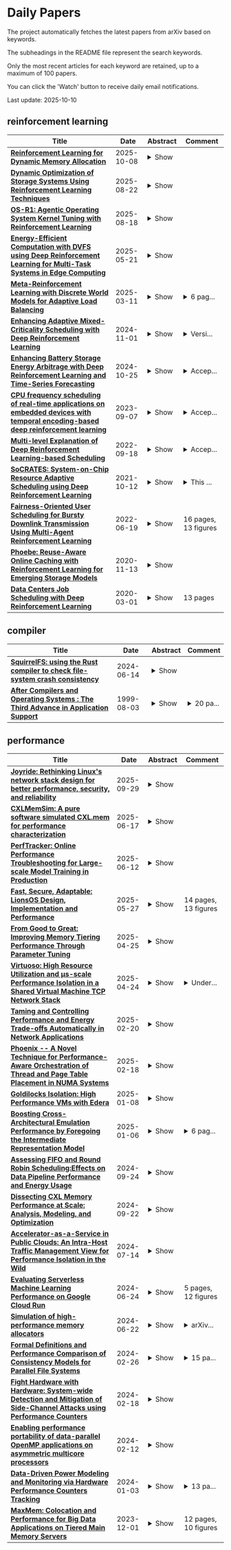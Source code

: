 # Daily Papers
The project automatically fetches the latest papers from arXiv based on keywords.

The subheadings in the README file represent the search keywords.

Only the most recent articles for each keyword are retained, up to a maximum of 100 papers.

You can click the 'Watch' button to receive daily email notifications.

Last update: 2025-10-10

## reinforcement learning
| **Title** | **Date** | **Abstract** | **Comment** |
| --- | --- | --- | --- |
| **[Reinforcement Learning for Dynamic Memory Allocation](http://arxiv.org/abs/2410.15492v2)** | 2025-10-08 | <details><summary>Show</summary><p>In recent years, reinforcement learning (RL) has gained popularity and has been applied to a wide range of tasks. One such popular domain where RL has been effective is resource management problems in systems. We look to extend work on RL for resource management problems by considering the novel domain of dynamic memory allocation management. We consider dynamic memory allocation to be a suitable domain for RL since current algorithms like first-fit, best-fit, and worst-fit can fail to adapt to changing conditions and can lead to fragmentation and suboptimal efficiency. In this paper, we present a framework in which an RL agent continuously learns from interactions with the system to improve memory management tactics. We evaluate our approach through various experiments using high-level and low-level action spaces and examine different memory allocation patterns. Our results show that RL can successfully train agents that can match and surpass traditional allocation strategies, particularly in environments characterized by adversarial request patterns. We also explore the potential of history-aware policies that leverage previous allocation requests to enhance the allocator's ability to handle complex request patterns. Overall, we find that RL offers a promising avenue for developing more adaptive and efficient memory allocation strategies, potentially overcoming limitations of hardcoded allocation algorithms.</p></details> |  |
| **[Dynamic Optimization of Storage Systems Using Reinforcement Learning Techniques](http://arxiv.org/abs/2501.00068v2)** | 2025-08-22 | <details><summary>Show</summary><p>The exponential growth of data-intensive applications has placed unprecedented demands on modern storage systems, necessitating dynamic and efficient optimization strategies. Traditional heuristics employed for storage performance optimization often fail to adapt to the variability and complexity of contemporary workloads, leading to significant performance bottlenecks and resource inefficiencies. To address these challenges, this paper introduces RL-Storage, a novel reinforcement learning (RL)-based framework designed to dynamically optimize storage system configurations. RL-Storage leverages deep Q-learning algorithms to continuously learn from real-time I/O patterns and predict optimal storage parameters, such as cache size, queue depths, and readahead settings[1].This work underscores the transformative potential of reinforcement learning techniques in addressing the dynamic nature of modern storage systems. By autonomously adapting to workload variations in real time, RL-Storage provides a robust and scalable solution for optimizing storage performance, paving the way for next-generation intelligent storage infrastructures.</p></details> |  |
| **[OS-R1: Agentic Operating System Kernel Tuning with Reinforcement Learning](http://arxiv.org/abs/2508.12551v1)** | 2025-08-18 | <details><summary>Show</summary><p>Linux kernel tuning is essential for optimizing operating system (OS) performance. However, existing methods often face challenges in terms of efficiency, scalability, and generalization. This paper introduces OS-R1, an agentic Linux kernel tuning framework powered by rule-based reinforcement learning (RL). By abstracting the kernel configuration space as an RL environment, OS-R1 facilitates efficient exploration by large language models (LLMs) and ensures accurate configuration modifications. Additionally, custom reward functions are designed to enhance reasoning standardization, configuration modification accuracy, and system performance awareness of the LLMs. Furthermore, we propose a two-phase training process that accelerates convergence and minimizes retraining across diverse tuning scenarios. Experimental results show that OS-R1 significantly outperforms existing baseline methods, achieving up to 5.6% performance improvement over heuristic tuning and maintaining high data efficiency. Notably, OS-R1 is adaptable across various real-world applications, demonstrating its potential for practical deployment in diverse environments. Our dataset and code are publicly available at https://github.com/LHY-24/OS-R1.</p></details> |  |
| **[Energy-Efficient Computation with DVFS using Deep Reinforcement Learning for Multi-Task Systems in Edge Computing](http://arxiv.org/abs/2409.19434v3)** | 2025-05-21 | <details><summary>Show</summary><p>Finding an optimal energy-efficient policy that is adaptable to underlying edge devices while meeting deadlines for tasks has always been challenging. This research studies generalized systems with multi-task, multi-deadline scenarios with reinforcement learning-based DVFS for energy saving for periodic soft real-time applications on edge devices. This work addresses the limitation of previous work that models a periodic system as a single task and single-deadline scenario, which is too simplified to cope with complex situations. The method encodes time series data in the Linux kernel into information that is easy to interpret for reinforcement learning, allowing the system to generate DVFS policies to adapt system patterns based on the general workload. For encoding, we present two different methods for comparison. Both methods use only one performance counter: system utilization, and the kernel only needs minimal information from the userspace. Our method is implemented on Jetson Nano Board (2GB) and is tested with three fixed multitask workloads, which are three, five, and eight tasks in the workload, respectively. For randomness and generalization, we also designed a random workload generator to build different multitask workloads to test. Based on the test results, our method could save 3%-10% power compared to Linux built-in governors.</p></details> |  |
| **[Meta-Reinforcement Learning with Discrete World Models for Adaptive Load Balancing](http://arxiv.org/abs/2503.08872v1)** | 2025-03-11 | <details><summary>Show</summary><p>We integrate a meta-reinforcement learning algorithm with the DreamerV3 architecture to improve load balancing in operating systems. This approach enables rapid adaptation to dynamic workloads with minimal retraining, outperforming the Advantage Actor-Critic (A2C) algorithm in standard and adaptive trials. It demonstrates robust resilience to catastrophic forgetting, maintaining high performance under varying workload distributions and sizes. These findings have important implications for optimizing resource management and performance in modern operating systems. By addressing the challenges posed by dynamic and heterogeneous workloads, our approach advances the adaptability and efficiency of reinforcement learning in real-world system management tasks.</p></details> | <details><summary>6 pag...</summary><p>6 pages, 1 figure, to be published in ACMSE 2025</p></details> |
| **[Enhancing Adaptive Mixed-Criticality Scheduling with Deep Reinforcement Learning](http://arxiv.org/abs/2411.00572v1)** | 2024-11-01 | <details><summary>Show</summary><p>Adaptive Mixed-Criticality (AMC) is a fixed-priority preemptive scheduling algorithm for mixed-criticality hard real-time systems. It dominates many other scheduling algorithms for mixed-criticality systems, but does so at the cost of occasionally dropping jobs of less important/critical tasks, when low-priority jobs overrun their time budgets. In this paper we enhance AMC with a deep reinforcement learning (DRL) approach based on a Deep-Q Network. The DRL agent is trained off-line, and at run-time adjusts the low-criticality budgets of tasks to avoid budget overruns, while ensuring that no job misses its deadline if it does not overrun its budget. We have implemented and evaluated this approach by simulating realistic workloads from the automotive domain. The results show that the agent is able to reduce budget overruns by at least up to 50%, even when the budget of each task is chosen based on sampling the distribution of its execution time. To the best of our knowledge, this is the first use of DRL in AMC reported in the literature.</p></details> | <details><summary>Versi...</summary><p>Version submitted to RTNS 2024, on 17/08/2024 (with some typos fixed)</p></details> |
| **[Enhancing Battery Storage Energy Arbitrage with Deep Reinforcement Learning and Time-Series Forecasting](http://arxiv.org/abs/2410.20005v1)** | 2024-10-25 | <details><summary>Show</summary><p>Energy arbitrage is one of the most profitable sources of income for battery operators, generating revenues by buying and selling electricity at different prices. Forecasting these revenues is challenging due to the inherent uncertainty of electricity prices. Deep reinforcement learning (DRL) emerged in recent years as a promising tool, able to cope with uncertainty by training on large quantities of historical data. However, without access to future electricity prices, DRL agents can only react to the currently observed price and not learn to plan battery dispatch. Therefore, in this study, we combine DRL with time-series forecasting methods from deep learning to enhance the performance on energy arbitrage. We conduct a case study using price data from Alberta, Canada that is characterized by irregular price spikes and highly non-stationary. This data is challenging to forecast even when state-of-the-art deep learning models consisting of convolutional layers, recurrent layers, and attention modules are deployed. Our results show that energy arbitrage with DRL-enabled battery control still significantly benefits from these imperfect predictions, but only if predictors for several horizons are combined. Grouping multiple predictions for the next 24-hour window, accumulated rewards increased by 60% for deep Q-networks (DQN) compared to the experiments without forecasts. We hypothesize that multiple predictors, despite their imperfections, convey useful information regarding the future development of electricity prices through a "majority vote" principle, enabling the DRL agent to learn more profitable control policies.</p></details> | <details><summary>Accep...</summary><p>Accepted for publication at the 18th ASME International Conference on Energy Sustainability</p></details> |
| **[CPU frequency scheduling of real-time applications on embedded devices with temporal encoding-based deep reinforcement learning](http://arxiv.org/abs/2309.03779v1)** | 2023-09-07 | <details><summary>Show</summary><p>Small devices are frequently used in IoT and smart-city applications to perform periodic dedicated tasks with soft deadlines. This work focuses on developing methods to derive efficient power-management methods for periodic tasks on small devices. We first study the limitations of the existing Linux built-in methods used in small devices. We illustrate three typical workload/system patterns that are challenging to manage with Linux's built-in solutions. We develop a reinforcement-learning-based technique with temporal encoding to derive an effective DVFS governor even with the presence of the three system patterns. The derived governor uses only one performance counter, the same as the built-in Linux mechanism, and does not require an explicit task model for the workload. We implemented a prototype system on the Nvidia Jetson Nano Board and experimented with it with six applications, including two self-designed and four benchmark applications. Under different deadline constraints, our approach can quickly derive a DVFS governor that can adapt to performance requirements and outperform the built-in Linux approach in energy saving. On Mibench workloads, with performance slack ranging from 0.04 s to 0.4 s, the proposed method can save 3% - 11% more energy compared to Ondemand. AudioReg and FaceReg applications tested have 5%- 14% energy-saving improvement. We have open-sourced the implementation of our in-kernel quantized neural network engine. The codebase can be found at: https://github.com/coladog/tinyagent.</p></details> | <details><summary>Accep...</summary><p>Accepted to Journal of Systems Architecture</p></details> |
| **[Multi-level Explanation of Deep Reinforcement Learning-based Scheduling](http://arxiv.org/abs/2209.09645v1)** | 2022-09-18 | <details><summary>Show</summary><p>Dependency-aware job scheduling in the cluster is NP-hard. Recent work shows that Deep Reinforcement Learning (DRL) is capable of solving it. It is difficult for the administrator to understand the DRL-based policy even though it achieves remarkable performance gain. Therefore the complex model-based scheduler is not easy to gain trust in the system where simplicity is favored. In this paper, we give the multi-level explanation framework to interpret the policy of DRL-based scheduling. We dissect its decision-making process to job level and task level and approximate each level with interpretable models and rules, which align with operational practices. We show that the framework gives the system administrator insights into the state-of-the-art scheduler and reveals the robustness issue in regards to its behavior pattern.</p></details> | <details><summary>Accep...</summary><p>Accepted in the MLSys'22 Workshop on Cloud Intelligence / AIOps</p></details> |
| **[SoCRATES: System-on-Chip Resource Adaptive Scheduling using Deep Reinforcement Learning](http://arxiv.org/abs/2104.14354v3)** | 2021-10-12 | <details><summary>Show</summary><p>Deep Reinforcement Learning (DRL) is being increasingly applied to the problem of resource allocation for emerging System-on-Chip (SoC) applications, and has shown remarkable promises. In this paper, we introduce SoCRATES (SoC Resource AdapTivE Scheduler), an extremely efficient DRL-based SoC scheduler which maps a wide range of hierarchical jobs to heterogeneous resources within SoC using the Eclectic Interaction Matching (EIM) technique. It is noted that the majority of SoC resource management approaches have been targeting makespan minimization with fixed number of jobs in the system. In contrast, SoCRATES aims at minimizing average latency in a steady-state condition while assigning tasks in the ready queue to heterogeneous resources (processing elements). We first show that the latency-minimization-driven SoC applications operate high-frequency job workload and distributed/parallel job execution. We then demonstrate SoCRATES successfully addresses the challenge of concurrent observations caused by the task dependency inherent in the latency minimization objective. Extensive tests show that SoCRATES outperforms other existing neural and non-neural schedulers with as high as 38% gain in latency reduction under a variety of job types and incoming rates. The resulting model is also compact in size and has very favorable energy consumption behaviors, making it highly practical for deployment in future SoC systems with built-in neural accelerator.</p></details> | <details><summary>This ...</summary><p>This paper has been accepted for publication by 20th IEEE International Conference on Machine Learning and Applications (ICMLA 2021). The copyright is with the IEEE</p></details> |
| **[Fairness-Oriented User Scheduling for Bursty Downlink Transmission Using Multi-Agent Reinforcement Learning](http://arxiv.org/abs/2012.15081v14)** | 2022-06-19 | <details><summary>Show</summary><p>In this work, we develop practical user scheduling algorithms for downlink bursty traffic with emphasis on user fairness. In contrast to the conventional scheduling algorithms that either equally divides the transmission time slots among users or maximizing some ratios without physcial meanings, we propose to use the 5%-tile user data rate (5TUDR) as the metric to evaluate user fairness. Since it is difficult to directly optimize 5TUDR, we first cast the problem into the stochastic game framework and subsequently propose a Multi-Agent Reinforcement Learning (MARL)-based algorithm to perform distributed optimization on the resource block group (RBG) allocation. Furthermore, each MARL agent is designed to take information measured by network counters from multiple network layers (e.g. Channel Quality Indicator, Buffer size) as the input states while the RBG allocation as action with a proposed reward function designed to maximize 5TUDR. Extensive simulation is performed to show that the proposed MARL-based scheduler can achieve fair scheduling while maintaining good average network throughput as compared to conventional schedulers.</p></details> | 16 pages, 13 figures |
| **[Phoebe: Reuse-Aware Online Caching with Reinforcement Learning for Emerging Storage Models](http://arxiv.org/abs/2011.07160v1)** | 2020-11-13 | <details><summary>Show</summary><p>With data durability, high access speed, low power efficiency and byte addressability, NVMe and SSD, which are acknowledged representatives of emerging storage technologies, have been applied broadly in many areas. However, one key issue with high-performance adoption of these technologies is how to properly define intelligent cache layers such that the performance gap between emerging technologies and main memory can be well bridged. To this end, we propose Phoebe, a reuse-aware reinforcement learning framework for the optimal online caching that is applicable for a wide range of emerging storage models. By continuous interacting with the cache environment and the data stream, Phoebe is capable to extract critical temporal data dependency and relative positional information from a single trace, becoming ever smarter over time. To reduce training overhead during online learning, we utilize periodical training to amortize costs. Phoebe is evaluated on a set of Microsoft cloud storage workloads. Experiment results show that Phoebe is able to close the gap of cache miss rate from LRU and a state-of-the-art online learning based cache policy to the Belady's optimal policy by 70.3% and 52.6%, respectively.</p></details> |  |
| **[Data Centers Job Scheduling with Deep Reinforcement Learning](http://arxiv.org/abs/1909.07820v2)** | 2020-03-01 | <details><summary>Show</summary><p>Efficient job scheduling on data centers under heterogeneous complexity is crucial but challenging since it involves the allocation of multi-dimensional resources over time and space. To adapt the complex computing environment in data centers, we proposed an innovative Advantage Actor-Critic (A2C) deep reinforcement learning based approach called A2cScheduler for job scheduling. A2cScheduler consists of two agents, one of which, dubbed the actor, is responsible for learning the scheduling policy automatically and the other one, the critic, reduces the estimation error. Unlike previous policy gradient approaches, A2cScheduler is designed to reduce the gradient estimation variance and to update parameters efficiently. We show that the A2cScheduler can achieve competitive scheduling performance using both simulated workloads and real data collected from an academic data center.</p></details> | 13 pages |

## compiler
| **Title** | **Date** | **Abstract** | **Comment** |
| --- | --- | --- | --- |
| **[SquirrelFS: using the Rust compiler to check file-system crash consistency](http://arxiv.org/abs/2406.09649v1)** | 2024-06-14 | <details><summary>Show</summary><p>This work introduces a new approach to building crash-safe file systems for persistent memory. We exploit the fact that Rust's typestate pattern allows compile-time enforcement of a specific order of operations. We introduce a novel crash-consistency mechanism, Synchronous Soft Updates, that boils down crash safety to enforcing ordering among updates to file-system metadata. We employ this approach to build SquirrelFS, a new file system with crash-consistency guarantees that are checked at compile time. SquirrelFS avoids the need for separate proofs, instead incorporating correctness guarantees into the typestate itself. Compiling SquirrelFS only takes tens of seconds; successful compilation indicates crash consistency, while an error provides a starting point for fixing the bug. We evaluate SquirrelFS against state of the art file systems such as NOVA and WineFS, and find that SquirrelFS achieves similar or better performance on a wide range of benchmarks and applications.</p></details> |  |
| **[After Compilers and Operating Systems : The Third Advance in Application Support](http://arxiv.org/abs/cs/9908002v1)** | 1999-08-03 | <details><summary>Show</summary><p>After compilers and operating systems, TSIAs are the third advance in application support. A compiler supports a high level application definition in a programming language. An operating system supports a high level interface to the resources used by an application execution. A Task System and Item Architecture (TSIA) provides an application with a transparent reliable, distributed, heterogeneous, adaptive, dynamic, real-time, interactive, parallel, secure or other execution. In addition to supporting the application execution, a TSIA also supports the application definition. This run-time support for the definition is complementary to the compile-time support of a compiler. For example, this allows a language similar to Fortran or C to deliver features promised by functional computing. While many TSIAs exist, they previously have not been recognized as such and have served only a particular type of application. Existing TSIAs and other projects demonstrate that TSIAs are feasible for most applications. As the next paradigm for application support, the TSIA simplifies and unifies existing computing practice and research. By solving many outstanding problems, the TSIA opens many, many new opportunities for computing.</p></details> | <details><summary>20 pa...</summary><p>20 pages including 13 figures of diagrams and code examples. Based on invited seminars held in May-July 1999 at IBM, Caltech and elsewhere. For further information see http://www.tsia.org</p></details> |

## performance
| **Title** | **Date** | **Abstract** | **Comment** |
| --- | --- | --- | --- |
| **[Joyride: Rethinking Linux's network stack design for better performance, security, and reliability](http://arxiv.org/abs/2509.25015v1)** | 2025-09-29 | <details><summary>Show</summary><p>Contemporary distributed computing workloads, including scientific computation, data mining, and machine learning, increasingly demand OS networking with minimal latency as well as high throughput, security, and reliability. However, Linux's conventional TCP/IP stack becomes increasingly problematic for high-end NICs, particularly those operating at 100 Gbps and beyond. These limitations come mainly from overheads associated with kernel space processing, mode switching, and data copying in the legacy architecture. Although kernel bypass techniques such as DPDK and RDMA offer alternatives, they introduce significant adoption barriers: both often require extensive application redesign, and RDMA is not universally available on commodity hardware. This paper proposes Joyride, a high performance framework with a grand vision of replacing Linux's legacy network stack while providing compatibility with existing applications. Joyride aims to integrate kernel bypass ideas, specifically DPDK and a user-space TCP/IP stack, while designing a microkernel-style architecture for Linux networking.</p></details> |  |
| **[CXLMemSim: A pure software simulated CXL.mem for performance characterization](http://arxiv.org/abs/2303.06153v2)** | 2025-06-17 | <details><summary>Show</summary><p>CXLMemSim is a fast, lightweight simulation framework that enables performance characterization of memory systems based on Compute Express Link (CXL) .mem technology. CXL.mem allows disaggregation and pooling of memory to mitigate memory stranding (underutilized memory trapped on fully loaded servers) in cloud and datacenter environments. However, CXL-attached memory introduces additional latency and bandwidth constraints compared to local DRAM, and real CXL .mem hardware is not yet widely available for empirical evaluation. CXLMemSim addresses this gap by attaching to unmodified applications and simulating CXL-based memory pools in software. It operates by tracing memory allocations and accesses using efficient kernel probes and hardware performance counters, dividing execution into epochs, and injecting timing delays to emulate various CXL .mem latency/bandwidth characteristics. This approach incurs modest runtime overhead while preserving realistic load/store memory access patterns. We implement CXLMemSim on commodity hardware without special devices, and our evaluation shows that it runs orders of magnitude faster than cycle-accurate simulators (e.g., Gem5) for real-world workloads, while accurately modeling the performance impact of CXL .mem. We demonstrate use cases where CXLMemSim enables experimentation with memory pooling configurations, scheduling policies, data migration strategies, and caching techniques that were previously infeasible to evaluate at scale. Key findings include the viability of software-based CXL .mem emulation with low overhead, insights into latency and congestion effects in memory pools, and guidance for system designers to optimize memory disaggregation. Overall, CXLMemSim provides a practical and extensible platform for researchers and practitioners to explore CXL.mem innovations before real hardware becomes commonplace.</p></details> |  |
| **[PerfTracker: Online Performance Troubleshooting for Large-scale Model Training in Production](http://arxiv.org/abs/2506.08528v3)** | 2025-06-12 | <details><summary>Show</summary><p>Troubleshooting performance problems of large model training (LMT) is immensely challenging, due to unprecedented scales of modern GPU clusters, the complexity of software-hardware interactions, and the data intensity of the training process. Existing troubleshooting approaches designed for traditional distributed systems or datacenter networks fall short and can hardly apply to real-world training systems. In this paper, we present PerfTracker, the first online troubleshooting system utilizing fine-grained profiling, to diagnose performance issues of large-scale model training in production. PerfTracker can diagnose performance issues rooted in both hardware (e.g., GPUs and their interconnects) and software (e.g., Python functions and GPU operations). It scales to LMT on modern GPU clusters. PerfTracker effectively summarizes runtime behavior patterns of fine-grained LMT functions via online profiling, and leverages differential observability to localize the root cause with minimal production impact. PerfTracker has been deployed as a production service for large-scale GPU clusters of O(10, 000) GPUs (product homepage https://help.aliyun.com/zh/pai/user-guide/perftracker-online-performance-analysis-diagnostic-tool). It has been used to diagnose a variety of difficult performance issues.</p></details> |  |
| **[Fast, Secure, Adaptable: LionsOS Design, Implementation and Performance](http://arxiv.org/abs/2501.06234v2)** | 2025-05-27 | <details><summary>Show</summary><p>We present LionsOS, an operating system for security- and safety-critical embedded systems. LionsOS is based on the formally verified seL4 microkernel and designed with verification in mind. It uses a static architecture and features a highly modular design driven by strict separa- tion of concerns and a focus on simplicity. We demonstrate that LionsOS achieves excellent performance on system-call intensive workloads.</p></details> | 14 pages, 13 figures |
| **[From Good to Great: Improving Memory Tiering Performance Through Parameter Tuning](http://arxiv.org/abs/2504.18714v1)** | 2025-04-25 | <details><summary>Show</summary><p>Memory tiering systems achieve memory scaling by adding multiple tiers of memory wherein different tiers have different access latencies and bandwidth. For maximum performance, frequently accessed (hot) data must be placed close to the host in faster tiers and infrequently accessed (cold) data can be placed in farther slower memory tiers. Existing tiering solutions employ heuristics and pre-configured thresholds to make data placement and migration decisions. Unfortunately, these systems fail to adapt to different workloads and the underlying hardware, so perform sub-optimally. In this paper, we improve performance of memory tiering by using application behavior knowledge to set various parameters (knobs) in existing tiering systems. To do so, we leverage Bayesian Optimization to discover the good performing configurations that capture the application behavior and the underlying hardware characteristics. We find that Bayesian Optimization is able to learn workload behaviors and set the parameter values that result in good performance. We evaluate this approach with existing tiering systems, HeMem and HMSDK. Our evaluation reveals that configuring the parameter values correctly can improve performance by 2x over the same systems with default configurations and 1.56x over state-of-the-art tiering system.</p></details> |  |
| **[Virtuoso: High Resource Utilization and μs-scale Performance Isolation in a Shared Virtual Machine TCP Network Stack](http://arxiv.org/abs/2309.14016v4)** | 2025-04-24 | <details><summary>Show</summary><p>Virtualization improves resource efficiency and ensures security and performance isolation for cloud applications. Today, operators use a layered architecture with separate network stack instances in each VM and container connected to a virtual switch. Decoupling through layering reduces complexity, but induces performance and resource overheads at odds with increasing demands for network bandwidth, connection scalability, and low latency. We present Virtuoso, a new software network stack for VMs and containers. Virtuoso re-organizes the network stack to maximize CPU utilization, enforce isolation, and minimize processing overheads. We maximize utilization by running one elastically shared network stack instance on dedicated cores; we enforce isolation by performing central and fine-grained per-packet resource accounting and scheduling; we reduce overheads by building a single-layer data path with a one-shot fast-path incorporating all processing from the TCP transport layer through network virtualization and virtual switching. Virtuoso improves resource efficiency by up to 82%, latencies by up to 58% compared to other virtualized network stacks without sacrificing isolation, and keeps processing overhead within 6.7% of unvirtualized stacks.</p></details> | <details><summary>Under...</summary><p>Under submission for conference peer review</p></details> |
| **[Taming and Controlling Performance and Energy Trade-offs Automatically in Network Applications](http://arxiv.org/abs/2502.14987v1)** | 2025-02-20 | <details><summary>Show</summary><p>In this paper, we demonstrate that a server running a single latency-sensitive application can be treated as a black box to reduce energy consumption while meeting an SLA target. We find that when the mean offered load is stable, one can find the "sweet spot" settings in packet batching (via interrupt coalescing) and controlling the processing rate (DVFS) that represents optimal trade-offs in the interactions of the software stack and hardware with the arrival rate and composition of requests currently being served. Trying a few combinations of settings on the live system, an example Bayesian optimizer can find settings that reduce the energy consumption to meet a desired tail latency for the current load. This research demonstrates that: 1) without software changes, dramatic energy savings (up to 60%) can be achieved across diverse hardware systems if one controls batching and processing rate, 2) specialized research OSes that have been developed for performance can achieve more than 2x better energy efficiency than general-purpose OSes, and 3) a controller, agnostic to the application and system, can easily find energy-efficient settings for the offered load that meets SLA objectives.</p></details> |  |
| **[Phoenix -- A Novel Technique for Performance-Aware Orchestration of Thread and Page Table Placement in NUMA Systems](http://arxiv.org/abs/2502.10923v2)** | 2025-02-18 | <details><summary>Show</summary><p>The emergence of symmetric multi-processing (SMP) systems with non-uniform memory access (NUMA) has prompted extensive research on process and data placement to mitigate the performance impact of NUMA on applications. However, existing solutions often overlook the coordination between the CPU scheduler and memory manager, leading to inefficient thread and page table placement. Moreover, replication techniques employed to improve locality suffer from redundant replicas, scalability barriers, and performance degradation due to memory bandwidth and inter-socket interference. In this paper, we present Phoenix, a novel integrated CPU scheduler and memory manager with on-demand page table replication mechanism. Phoenix integrates the CPU scheduler and memory management subsystems, allowing for coordinated thread and page table placement. By differentiating between data and page table pages, Phoenix enables direct migration or replication of page tables based on application behavior. Additionally, Phoenix employs memory bandwidth management mechanism to maintain Quality of Service (QoS) while mitigating coherency maintenance overhead. We implemented Phoenix as a loadable kernel module for Linux, ensuring compatibility with legacy applications and ease of deployment. Our evaluation on real hardware demonstrates that Phoenix reduces CPU cycles by 2.09x and page-walk cycles by 1.58x compared to state-of-the-art solutions.</p></details> |  |
| **[Goldilocks Isolation: High Performance VMs with Edera](http://arxiv.org/abs/2501.04580v1)** | 2025-01-08 | <details><summary>Show</summary><p>Organizations run applications on cloud infrastructure shared between multiple users and organizations. Popular tooling for this shared infrastructure, including Docker and Kubernetes, supports such multi-tenancy through the use of operating system virtualization. With operating system virtualization (known as containerization), multiple applications share the same kernel, reducing the runtime overhead. However, this shared kernel presents a large attack surface and has led to a proliferation of container escape attacks in which a kernel exploit lets an attacker escape the isolation of operating system virtualization to access other applications or the operating system itself. To address this, some systems have proposed a return to hypervisor virtualization for stronger isolation between applications. However, no existing system has achieved both the isolation of hypervisor virtualization and the performance and usability of operating system virtualization. We present Edera, an optimized type 1 hypervisor that uses paravirtualization to improve the runtime of hypervisor virtualization. We illustrate Edera's usability and performance through two use cases. First, we create a container runtime compatible with Kubernetes that runs on the Edera hypervisor. This implementation can be used as a drop-in replacement for the Kubernetes runtime and is compatible with all the tooling in the Kubernetes ecosystem. Second, we use Edera to provide driver isolation for hardware drivers, including those for networking, storage, and GPUs. This use of isolation protects the hypervisor and other applications from driver vulnerabilities. We find that Edera has runtime comparable to Docker with .9% slower cpu speeds, an average of 3% faster system call performance, and memory performance 0-7% faster. It achieves this with a 648 millisecond increase in startup time from Docker's 177.4 milliseconds.</p></details> |  |
| **[Boosting Cross-Architectural Emulation Performance by Foregoing the Intermediate Representation Model](http://arxiv.org/abs/2501.03427v1)** | 2025-01-06 | <details><summary>Show</summary><p>As more applications utilize virtualization and emulation to run mission-critical tasks, the performance requirements of emulated and virtualized platforms continue to rise. Hardware virtualization is not universally available for all systems, and is incapable of emulating CPU architectures, requiring software emulation to be used. QEMU, the premier cross-architecture emulator for Linux and some BSD systems, currently uses dynamic binary translation (DBT) through intermediate representations using its Tiny Code Generator (TCG) model. While using intermediate representations of translated code allows QEMU to quickly add new host and guest architectures, it creates additional steps in the emulation pipeline which decrease performance. We construct a proof of concept emulator to demonstrate the slowdown caused by the usage of intermediate representations in TCG; this emulator performed up to 35x faster than QEMU with TCG, indicating substantial room for improvement in QEMU's design. We propose an expansion of QEMU's two-tier engine system (Linux KVM versus TCG) to include a middle tier using direct binary translation for commonly paired architectures such as RISC-V, x86, and ARM. This approach provides a slidable trade-off between development effort and performance depending on the needs of end users.</p></details> | <details><summary>6 pag...</summary><p>6 pages, 6 figures. Submitted to the 5th International Conference on Electrical, Computer and Energy Technologies</p></details> |
| **[Assessing FIFO and Round Robin Scheduling:Effects on Data Pipeline Performance and Energy Usage](http://arxiv.org/abs/2409.15704v1)** | 2024-09-24 | <details><summary>Show</summary><p>In the case of compute-intensive machine learning, efficient operating system scheduling is crucial for performance and energy efficiency. This paper conducts a comparative study over FIFO(First-In-First-Out) and RR(Round-Robin) scheduling policies with the application of real-time machine learning training processes and data pipelines on Ubuntu-based systems. Knowing a few patterns of CPU usage and energy consumption, we identify which policy (the exclusive or the shared) provides higher performance and/or lower energy consumption for typical modern workloads. Results of this study would help in providing better operating system schedulers for modern systems like Ubuntu, working to improve performance and reducing energy consumption in compute intensive workloads.</p></details> |  |
| **[Dissecting CXL Memory Performance at Scale: Analysis, Modeling, and Optimization](http://arxiv.org/abs/2409.14317v1)** | 2024-09-22 | <details><summary>Show</summary><p>We present SupMario, a characterization framework designed to thoroughly analyze, model, and optimize CXL memory performance. SupMario is based on extensive evaluation of 265 workloads spanning 4 real CXL devices within 7 memory latency configurations across 4 processor platforms. SupMario uncovers many key insights, including detailed workload performance at sub-us memory latencies (140-410 ns), CXL tail latencies, CPU tolerance to CXL latencies, CXL performance root-cause analysis and precise performance prediction models. In particular, SupMario performance models rely solely on 12 CPU performance counters and accurately fit over 99% and 91%-94% workloads with a 10% misprediction target for NUMA and CXL memory, respectively. We demonstrate the practical utility of SupMario characterization findings, models, and insights by applying them to popular CXL memory management schemes, such as page interleaving and tiering policies, to identify system inefficiencies during runtime. We introduce a novel ``bestshot'' page interleaving policy and a regulated page tiering policy (Alto) tailored for memory bandwidth- and latency-sensitive workloads. In bandwidth bound scenarios, our ``best-shot'' interleaving, guided by our novel performance prediction model, achieves close-to optimal scenarios by exploiting the aggregate system and CXL/NUMA memory bandwidth. For latency sensitive workloads, Alto, driven by our key insight of utilizing ``amortized'' memory latency to regulate unnecessary page migrations, achieves up to 177% improvement over state-of-the-art memory tiering systems like TPP, as demonstrated through extensive evaluation with 8 real-world applications.</p></details> |  |
| **[Accelerator-as-a-Service in Public Clouds: An Intra-Host Traffic Management View for Performance Isolation in the Wild](http://arxiv.org/abs/2407.10098v1)** | 2024-07-14 | <details><summary>Show</summary><p>I/O devices in public clouds have integrated increasing numbers of hardware accelerators, e.g., AWS Nitro, Azure FPGA and Nvidia BlueField. However, such specialized compute (1) is not explicitly accessible to cloud users with performance guarantee, (2) cannot be leveraged simultaneously by both providers and users, unlike general-purpose compute (e.g., CPUs). Through ten observations, we present that the fundamental difficulty of democratizing accelerators is insufficient performance isolation support. The key obstacles to enforcing accelerator isolation are (1) too many unknown traffic patterns in public clouds and (2) too many possible contention sources in the datapath. In this work, instead of scheduling such complex traffic on-the-fly and augmenting isolation support on each system component, we propose to model traffic as network flows and proactively re-shape the traffic to avoid unpredictable contention. We discuss the implications of our findings on the design of future I/O management stacks and device interfaces.</p></details> |  |
| **[Evaluating Serverless Machine Learning Performance on Google Cloud Run](http://arxiv.org/abs/2406.16250v1)** | 2024-06-24 | <details><summary>Show</summary><p>End-users can get functions-as-a-service from serverless platforms, which promise lower hosting costs, high availability, fault tolerance, and dynamic flexibility for hosting individual functions known as microservices. Machine learning tools are seen to be reliably useful, and the services created using these tools are in increasing demand on a large scale. The serverless platforms are uniquely suited for hosting these machine learning services to be used for large-scale applications. These platforms are well known for their cost efficiency, fault tolerance, resource scaling, robust APIs for communication, and global reach. However, machine learning services are different from the web-services in that these serverless platforms were originally designed to host web services. We aimed to understand how these serverless platforms handle machine learning workloads with our study. We examine machine learning performance on one of the serverless platforms - Google Cloud Run, which is a GPU-less infrastructure that is not designed for machine learning application deployment.</p></details> | 5 pages, 12 figures |
| **[Simulation of high-performance memory allocators](http://arxiv.org/abs/2406.15776v1)** | 2024-06-22 | <details><summary>Show</summary><p>For the last thirty years, a large variety of memory allocators have been proposed. Since performance, memory usage and energy consumption of each memory allocator differs, software engineers often face difficult choices in selecting the most suitable approach for their applications. To this end, custom allocators are developed from scratch, which is a difficult and error-prone process. This issue has special impact in the field of portable consumer embedded systems, that must execute a limited amount of multimedia applications, demanding high performance and extensive memory usage at a low energy consumption. This paper presents a flexible and efficient simulator to study Dynamic Memory Managers (DMMs), a composition of one or more memory allocators. This novel approach allows programmers to simulate custom and general DMMs, which can be composed without incurring any additional runtime overhead or additional programming cost. We show that this infrastructure simplifies DMM construction, mainly because the target application does not need to be compiled every time a new DMM must be evaluated and because we propose a structured method to search and build DMMs in an object-oriented fashion. Within a search procedure, the system designer can choose the "best" allocator by simulation for a particular target application and embedded system. In our evaluation, we show that our scheme delivers better performance, less memory usage and less energy consumption than single memory allocators.</p></details> | <details><summary>arXiv...</summary><p>arXiv admin note: substantial text overlap with arXiv:2403.04414</p></details> |
| **[Formal Definitions and Performance Comparison of Consistency Models for Parallel File Systems](http://arxiv.org/abs/2402.14105v2)** | 2024-02-26 | <details><summary>Show</summary><p>The semantics of HPC storage systems are defined by the consistency models to which they abide. Storage consistency models have been less studied than their counterparts in memory systems, with the exception of the POSIX standard and its strict consistency model. The use of POSIX consistency imposes a performance penalty that becomes more significant as the scale of parallel file systems increases and the access time to storage devices, such as node-local solid storage devices, decreases. While some efforts have been made to adopt relaxed storage consistency models, these models are often defined informally and ambiguously as by-products of a particular implementation. In this work, we establish a connection between memory consistency models and storage consistency models and revisit the key design choices of storage consistency models from a high-level perspective. Further, we propose a formal and unified framework for defining storage consistency models and a layered implementation that can be used to easily evaluate their relative performance for different I/O workloads. Finally, we conduct a comprehensive performance comparison of two relaxed consistency models on a range of commonly-seen parallel I/O workloads, such as checkpoint/restart of scientific applications and random reads of deep learning applications. We demonstrate that for certain I/O scenarios, a weaker consistency model can significantly improve the I/O performance. For instance, in small random reads that typically found in deep learning applications, session consistency achieved an 5x improvement in I/O bandwidth compared to commit consistency, even at small scales.</p></details> | <details><summary>15 pa...</summary><p>15 pages. Submitted to IEEE TPDS</p></details> |
| **[Fight Hardware with Hardware: System-wide Detection and Mitigation of Side-Channel Attacks using Performance Counters](http://arxiv.org/abs/2402.13281v1)** | 2024-02-18 | <details><summary>Show</summary><p>We present a kernel-level infrastructure that allows system-wide detection of malicious applications attempting to exploit cache-based side-channel attacks to break the process confinement enforced by standard operating systems. This infrastructure relies on hardware performance counters to collect information at runtime from all applications running on the machine. High-level detection metrics are derived from these measurements to maximize the likelihood of promptly detecting a malicious application. Our experimental assessment shows that we can catch a large family of side-channel attacks with a significantly reduced overhead. We also discuss countermeasures that can be enacted once a process is suspected of carrying out a side-channel attack to increase the overall tradeoff between the system's security level and the delivered performance under non-suspected process executions.</p></details> |  |
| **[Enabling performance portability of data-parallel OpenMP applications on asymmetric multicore processors](http://arxiv.org/abs/2402.07664v1)** | 2024-02-12 | <details><summary>Show</summary><p>Asymmetric multicore processors (AMPs) couple high-performance big cores and low-power small cores with the same instruction-set architecture but different features, such as clock frequency or microarchitecture. Previous work has shown that asymmetric designs may deliver higher energy efficiency than symmetric multicores for diverse workloads. Despite their benefits, AMPs pose significant challenges to runtime systems of parallel programming models. While previous work has mainly explored how to efficiently execute task-based parallel applications on AMPs, via enhancements in the runtime system, improving the performance of unmodified data-parallel applications on these architectures is still a big challenge. In this work we analyze the particular case of loop-based OpenMP applications, which are widely used today in scientific and engineering domains, and constitute the dominant application type in many parallel benchmark suites used for performance evaluation on multicore systems. We observed that conventional loop-scheduling OpenMP approaches are unable to efficiently cope with the load imbalance that naturally stems from the different performance delivered by big and small cores. To address this shortcoming, we propose \textit{Asymmetric Iteration Distribution} (AID), a set of novel loop-scheduling methods for AMPs that distribute iterations unevenly across worker threads to efficiently deal with performance asymmetry. We implemented AID in \textit{libgomp} --the GNU OpenMP runtime system--, and evaluated it on two different asymmetric multicore platforms. Our analysis reveals that the AID methods constitute effective replacements of the \texttt{static} and \texttt{dynamic} methods on AMPs, and are capable of improving performance over these conventional strategies by up to 56\% and 16.8\%, respectively.</p></details> |  |
| **[Data-Driven Power Modeling and Monitoring via Hardware Performance Counters Tracking](http://arxiv.org/abs/2401.01826v1)** | 2024-01-03 | <details><summary>Show</summary><p>In the current high-performance and embedded computing era, full-stack energy-centric design is paramount. Use cases require increasingly high performance at an affordable power budget, often under real-time constraints. Extreme heterogeneity and parallelism address these issues but greatly complicate online power consumption assessment, which is essential for dynamic hardware and software stack adaptations. We introduce a novel architecture-agnostic power modeling methodology with state-of-the-art accuracy, low overhead, and high responsiveness. Our methodology identifies the best Performance Monitoring Counters (PMCs) to model the power consumption of each hardware sub-system at each Dynamic Voltage and Frequency Scaling (DVFS) state. The individual linear models are combined into a complete model that effectively describes the power consumption of the whole system, achieving high accuracy and low overhead. Our evaluation reports an average estimation error of 7.5 % for power consumption and 1.3 % for energy. Furthermore, we propose Runmeter, an open-source, PMC-based monitoring framework integrated into the Linux kernel. Runmeter manages PMC samples collection and manipulation, efficiently evaluating our power models at runtime. With a time overhead of only 0.7 % in the worst case, Runmeter provides responsive and accurate power measurements directly in the kernel, which can be employed for actuation policies such as Dynamic Power Management (DPM) and power-aware task scheduling.</p></details> | <details><summary>13 pa...</summary><p>13 pages, 5 figures, submitted to the IEEE for possible publication</p></details> |
| **[MaxMem: Colocation and Performance for Big Data Applications on Tiered Main Memory Servers](http://arxiv.org/abs/2312.00647v1)** | 2023-12-01 | <details><summary>Show</summary><p>We present MaxMem, a tiered main memory management system that aims to maximize Big Data application colocation and performance. MaxMem uses an application-agnostic and lightweight memory occupancy control mechanism based on fast memory miss ratios to provide application QoS under increasing colocation. By relying on memory access sampling and binning to quickly identify per-process memory heat gradients, MaxMem maximizes performance for many applications sharing tiered main memory simultaneously. MaxMem is designed as a user-space memory manager to be easily modifiable and extensible, without complex kernel code development. On a system with tiered main memory consisting of DRAM and Intel Optane persistent memory modules, our evaluation confirms that MaxMem provides 11% and 38% better throughput and up to 80% and an order of magnitude lower 99th percentile latency than HeMem and Linux AutoNUMA, respectively, with a Big Data key-value store in dynamic colocation scenarios.</p></details> | 12 pages, 10 figures |

